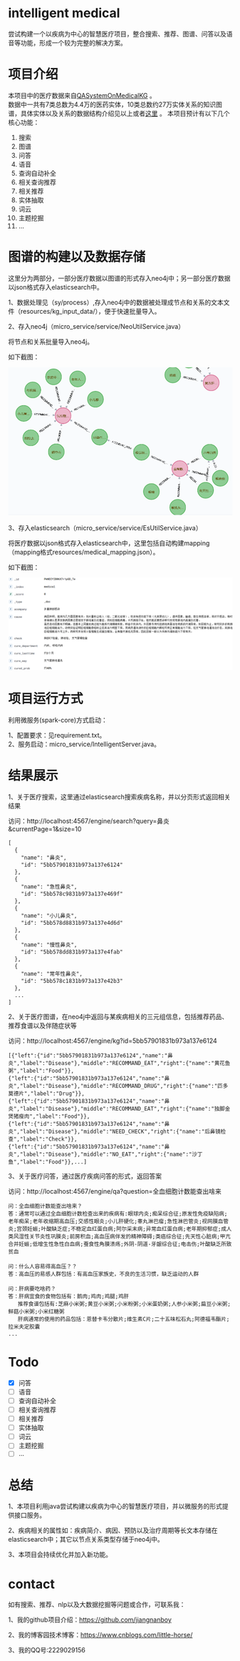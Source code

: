 # intelligent medical
尝试构建一个以疾病为中心的智慧医疗项目，整合搜索、推荐、图谱、问答以及语音等功能，形成一个较为完整的解决方案。

# 项目介绍

本项目中的医疗数据来自[QASystemOnMedicalKG](https://github.com/liuhuanyong/QASystemOnMedicalKG) 。  
数据中一共有7类总数为4.4万的医药实体，10类总数约27万实体关系的知识图谱，具体实体以及关系的数据结构介绍见以上或者[这里](https://github.com/jiangnanboy/intelligent_medical/blob/master/medical_data.md) 。
本项目预计有以下几个核心功能：
1) 搜索
2) 图谱
3) 问答
4) 语音
5) 查询自动补全
6) 相关查询推荐
7) 相关推荐
8) 实体抽取
9) 词云
10) 主题挖掘
11) ...

# 图谱的构建以及数据存储
这里分为两部分，一部分医疗数据以图谱的形式存入neo4j中；另一部分医疗数据以json格式存入elasticsearch中。

1、数据处理见（sy/process）,存入neo4j中的数据被处理成节点和关系的文本文件（resources/kg_input_data/），便于快速批量导入。

2、存入neo4j（micro_service/service/NeoUtilService.java）

将节点和关系批量导入neo4j。

如下截图：

![image](https://github.com/jiangnanboy/intelligent_medical/blob/master/images/neo4j.png)

3、存入elasticsearch（micro_service/service/EsUtilService.java）

将医疗数据以json格式存入elasticsearch中，这里包括自动构建mapping（mapping格式resources/medical_mapping.json）。

如下截图：

![image](https://github.com/jiangnanboy/intelligent_medical/blob/master/images/es.png)

# 项目运行方式
利用微服务(spark-core)方式启动：

1、配置要求：见requirement.txt。  
2、服务启动：micro_service/IntelligentServer.java。

# 结果展示
1、关于医疗搜索，这里通过elasticsearch搜索疾病名称，并以分页形式返回相关结果

   访问：http://localhost:4567/engine/search?query=鼻炎&currentPage=1&size=10
```
[
  {
    "name": "鼻炎",
    "id": "5bb57901831b973a137e6124"
  },
  {
    "name": "急性鼻炎",
    "id": "5bb578c9831b973a137e469f"
  },
  {
    "name": "小儿鼻炎",
    "id": "5bb578d8831b973a137e4d6d"
  },
  {
    "name": "慢性鼻炎",
    "id": "5bb578dd831b973a137e4fab"
  },
  {
    "name": "常年性鼻炎",
    "id": "5bb578c1831b973a137e42b3"
  },
  ...
]
```

2、关于医疗图谱，在neo4j中返回与某疾病相关的三元组信息，包括推荐药品、推荐食谱以及伴随症状等

   访问：http://localhost:4567/engine/kg?id=5bb57901831b973a137e6124
```
[{"left":{"id":"5bb57901831b973a137e6124","name":"鼻炎","label":"Disease"},"middle":"RECOMMAND_EAT","right":{"name":"黄花鱼粥","label":"Food"}},
{"left":{"id":"5bb57901831b973a137e6124","name":"鼻炎","label":"Disease"},"middle":"RECOMMAND_DRUG","right":{"name":"匹多莫德片","label":"Drug"}},
{"left":{"id":"5bb57901831b973a137e6124","name":"鼻炎","label":"Disease"},"middle":"RECOMMAND_EAT","right":{"name":"独脚金煲猪瘦肉","label":"Food"}},
{"left":{"id":"5bb57901831b973a137e6124","name":"鼻炎","label":"Disease"},"middle":"NEED_CHECK","right":{"name":"后鼻镜检查","label":"Check"}},
{"left":{"id":"5bb57901831b973a137e6124","name":"鼻炎","label":"Disease"},"middle":"NO_EAT","right":{"name":"沙丁鱼","label":"Food"}},...]
```

3、关于医疗问答，通过医疗疾病问答的形式，返回答案

访问：http://localhost:4567/engine/qa?question=全血细胞计数能查出啥来
    
```
问：全血细胞计数能查出啥来？
答：通常可以通过全血细胞计数检查出来的疾病有:眼球内炎;痴呆综合征;原发性免疫缺陷病;老年痴呆;老年收缩期高血压;交感性眼炎;小儿肝硬化;睾丸淋巴瘤;急性淋巴管炎;视网膜血管炎;宫颈妊娠;叶酸缺乏症;不稳定血红蛋白病;阿尔采末病;异常血红蛋白病;老年期抑郁症;成人类风湿性关节炎性巩膜炎;前房积血;高血压病伴发的精神障碍;类癌综合征;先天性心脏病;甲亢合并妊娠;低增生性急性白血病;蚕食性角膜溃疡;外阴-阴道-牙龈综合征;电击伤;叶酸缺乏所致贫血

问：什么人容易得高血压？？
答：高血压的易感人群包括：有高血压家族史，不良的生活习惯，缺乏运动的人群

问：肝病要吃啥药？
答：肝病宜食的食物包括有：鹅肉;鸡肉;鸡腿;鸡肝
   推荐食谱包括有:芝麻小米粥;黄豆小米粥;小米粉粥;小米蛋奶粥;人参小米粥;扁豆小米粥;鲜菇小米粥;小米红糖粥
   肝病通常的使用的药品包括：恩替卡韦分散片;维生素C片;二十五味松石丸;阿德福韦酯片;拉米夫定胶囊
...
```
# Todo

- [x] 问答
- [ ] 语音
- [ ] 查询自动补全
- [ ] 相关查询推荐
- [ ] 相关推荐
- [ ] 实体抽取
- [ ] 词云
- [ ] 主题挖掘
- [ ] ...

# 总结
1、本项目利用java尝试构建以疾病为中心的智慧医疗项目，并以微服务的形式提供接口服务。   

2、疾病相关的属性如：疾病简介、病因、预防以及治疗周期等长文本存储在elasticsearch中；其它以节点关系类型存储于neo4j中。

3、本项目会持续优化并加入新功能。

# contact

如有搜索、推荐、nlp以及大数据挖掘等问题或合作，可联系我：

1、我的github项目介绍：https://github.com/jiangnanboy

2、我的博客园技术博客：https://www.cnblogs.com/little-horse/

3、我的QQ号:2229029156

